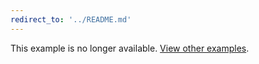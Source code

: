 ```yaml
---
redirect_to: '../README.md'
---
```


This example is no longer available. [View other examples](../README.md).

<!-- This redirect file can be deleted after <2021-04-05>. -->
<!-- Before deletion, see: https://docs.gitlab.com/ee/development/documentation/#move-or-rename-a-page -->
